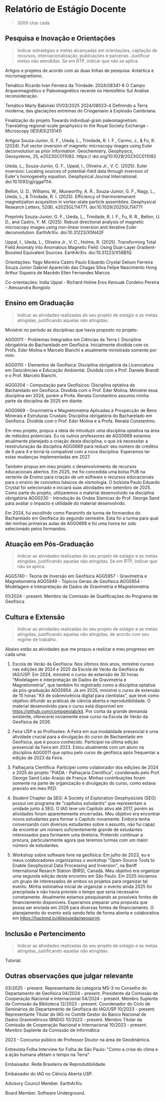 # Relatório de Estágio Docente

> 3000 char cada

## Pesquisa e Inovação e Orientações

> Indicar estratégias e metas alcançadas em orientações, captação de recursos, internacionalização, publicações e parcerias. Justificar metas não atendidas. Se em RTP, indicar que não se aplica.

Artigos e projetos de acordo com as duas linhas de pesquisa: Antártica
e micromagnetismo.

Temático Ricardo Ivan Ferreira da Trindade:
2024/08341-6 O Campo Arqueomagnético e Paleomagnético recente no Hemisfério Sul
Análise reconsideração.

Temático Marly Babinski
01/03/2025
2024/08023-4
Definindo a Terra moderna, das glaciações extremas do Criogeniano à Explosão Cambriana.

Finalização do projeto Towards individual-grain paleomagnetism: Translating regional-scale geophysics to the
Royal Society Exchange - Microscopy (IES\R3\213141)

Artigos
Souza‐Junior, G. F., Uieda, L., Trindade, R. I. F., Carmo, J., & Fu, R. (2024). Full vector inversion of magnetic microscopy images using Euler deconvolution as prior information. Geochemistry, Geophysics, Geosystems, 25, e2023GC011082. https:// doi.org/10.1029/2023GC011082

Uieda, L., Souza-Junior, G. F., Uppal, I., Oliveira Jr., V. C. (2025). Euler inversion: Locating sources of potential-field data through inversion of Euler's homogeneity equation. Geophysical Journal International. doi:10.1093/gji/ggaf114.

Bellon, U. D., Williams, W., Muxworthy, A. R., Souza-Junior, G. F., Nagy, L., Uieda, L., & Trindade, R. I. (2025). Efficiency of thermoremanent magnetization acquisition in vortex-state particle assemblies. Geophysical Research Letters, 52(8), e2025GL114771. doi:10.1029/2025GL114771

Preprints
Souza-Junior, G. F., Uieda, L., Trindade, R. I. F., Fu, R. R., Bellon, U. D., and Castro, Y. M. (2025). Robust directional analysis of magnetic microscopy images using non-linear inversion and iterative Euler deconvolution. EarthArXiv. doi:10.31223/X5N42F

Uppal, I., Uieda, L., Oliveira Jr., V. C., Holme, R. (2025). Transforming Total Field Anomaly into Anomalous Magnetic Field: Using Dual-Layer Gradient-Boosted Equivalent Sources. EarthArXiv. doi:10.31223/X58B1Q

Orientações:
Yago Moreira Castro
Paulo Eduardo Crystal
Gelson Ferreira Souza Junior
Gabriel Aparecido das Chagas Silva
Felipe Nascimento Hong
Arthur Siqueira de Macêdo
Ellen Fernandes Marcos

Co-orientações:
India Uppal - Richard Holme
Eros Kerouak Cordeiro Pereira - Alessandra Bongiolo

## Ensino em Graduação

> Indicar as atividades realizadas do seu projeto de estágio e as metas atingidas, justificando aquelas não atingidas.

Ministrei no período as disciplinas que havia proposto no projeto:

AGG0011 - Problemas Integrados em Ciências da Terra I: Disciplina obrigatória do Bacharelado em Geofísica. Inicialmente dividida com os Profs. Eder Molina e
Marcelo Bianchi e atualmente ministrada somente por mim.

AGG0110 - Elementos de Geofísica: Disciplina obrigatória da Licenciatura em Geociências e Educação Ambiental. Dividida com a Prof. Daniele Brandt e o Prof. Marcelo Bianchi.

AGG0204 - Computação para Geofísicos: Disciplina optativa do Bacharelado em Geofísica. Dividida com o Prof. Eder Molina. Ministrei essa disciplina em 2024, porém a Profa. Renata Constantino assumiu minha parte da disciplina de 2025 em diante.

AGG0669 - Gravimetria e Magnetometria Aplicadas à Prospecção de Bens Minerais e Estruturas Crustais: Disciplina obrigatória do Bacharelado em Geofísica. Dividida com o Prof. Eder Molina e a Profa. Renata Constantino.

Em meu projeto, propus a ideia de introduzir uma disciplina optativa na área de métodos potenciais. Eu os outros professores de AGG0669 estamos atualmente planejado a criação desta disciplina, o que irá necessitar a reestruturação da disciplina AGG0669 para reduzir seu número de créditos de 6 para 4 e torná-la compatível com a nova disciplina. Esperamos ter estas mudanças implementadas em 2027.

Também propus em meu projeto o desenvolvimento de recursos educacionais abertos. Em 2025, me foi concedida uma bolsa PUB na vertente de Ensino para criação de um software e recursos educacionais para o ensino de conceitos básicos de sismologia. O bolsista Paulo Eduardo Crystal foi selecionado e iniciará suas atividades em setembro de 2025. Como parte do projeto, utilizaremos o material desenvolvido na disciplina obrigatória AGG0230 - Introdução às Ondas Sísmicas do Prof. George Sand para avaliar o impacto e utilidade do material desenvolvido.

Em 2024, fui escolhido como Paraninfo da turma de formandos do Bacharelado em Geofísica do segundo semestre. Esta foi a turma para qual dei minhas primeiras aulas de AGG0669 e foi uma honra ter sido selecionado pelos formandos.


## Atuação em Pós-Graduação

> Indicar as atividades realizadas do seu projeto de estágio e as metas atingidas, justificando aquelas não atingidas. Se em RTP, indicar que não se aplica.

AGG5740 - Teoria de Inversão em Geofísica
AGG5957 - Gravimetria e Magnetometria
AGG5949 - Tópicos Gerais de Geofísica
AGG5954 - Modelagem e Interpretação de Dados de Gravimetria e Magnetometria

01/2024 - present. Membro da Comissão de Qualificações do Programa de Geofísica


## Cultura e Extensão

> Indicar as atividades realizadas do seu projeto de estágio e as metas atingidas, justificando aquelas não atingidas, de acordo com seu regime de trabalho.

Abaixo estão as atividades que me propus a realizar e meu progresso em cada uma:

1. Escola de Verão da Geofísica: Nos últimos dois anos, ministrei cursos nas edições de 2024 e 2025 da Escola de Verão da Geofísica do IAG/USP. Em 2024, ministrei o curso de extensão de 30 horas "Modelagem e Interpretação de Dados de Gravimetria e Magnetometria", que também foi registrado como a disciplina optativa da pós-graduação AGG5954. Já em 2025, ministrei o curso de extensão de 15 horas "Kit de sobrevivência digital para cientistas", que teve como objetivo difundir as práticas de ciência aberta e reprodutibilidade. O material desenvolvido para o curso está disponível em https://github.com/compgeolab/kit. Por conta da grande demanda existente, oferecerei novamente esse curso na Escola de Verão da Geofísica de 2026.

2. Feira USP e as Profissões: A Feira em sua modalidade presencial é uma atividade crucial para a divulgação do curso de Bacharelado em Geofísica, que é pouco conhecido. Participei na última edição presencial da Feira em 2023. Estou atualmente com um aluno na disciplina AGG0011 que optou pelo curso de geofísica após frequentar a edição de 2023 da Feira.

3. Palhaçaria Científica: Participei como colaborador dos edições de 2024 e 2025 do projeto "PiADA - Palhaçaria Científica", coordenado pelo Prof. George Sand Leão Araújo de França. Minhas contribuições foram somente na parte de organização e divulgação do curso, como estava previsto em meu PED.

4. Student Chapter da SEG: A Society of Exploration Geophysicists (SEG) possui um programa de "capítulos estudantis" que representam a unidade junto á SEG. O IAG teve um Capítulo ativo até 2017, porém as atividades foram aparentemente encerradas. Meu objetivo era encontrar novos estudantes para formar o Capítulo novamente. Embora tenha conversando com diversos estudantes sobre o assunto, não fui capaz de encontrar um número suficientemente grande de estudantes interessados para formarem uma diretoria. Pretendo continuar a procura, particularmente agora que teremos turmas com um maior número de estudantes.

5. Workshop sobre software livre na geofísica: Em julho de 2023, eu e meus colaboradores organizamos o workshop "Open-Source Tools to Enable Geophysical Data Processing and Inversion", na Banff International Resarch Station (BIRS), Canadá. Meu objetivo era organizar uma segunda edição deste encontro em São Paulo. Em 2025 iniciamos um grupo de interessados de ambos os projetos para organizar tal evento. Minha estimativa inicial de organizar o evento ainda 2025 foi precipitada e não havia previsto o tempo que seria necessário corretamente. Atualmente estamos pesquisando as possíveis fontes de financiamento disponíveis. Esperamos preparar uma proposta que possa ser enviada em 2026 para diversas fontes de financiamento. O planejamento do evento está sendo feito de forma aberta e colaborativa em https://hackmd.io/@leouieda/geosprint.

## Inclusão e Pertencimento

> Indicar as atividades realizadas do seu projeto de estágio e as metas atingidas, justificando aquelas não atingidas.

Tutorial.

## Outras observações que julgar relevante


03/2025 - present. Representante da categoria MS-3 no Conselho do Departamento de Geofísica
04/2024 - present. Presidente da Comissão de Cooperação Nacional e Internacional
04/2024 - present. Membro Suplente da Comissão da Biblioteca
12/2023 - present. Coordenador do Ciclo de Seminários do Departamento de Geofísica do IAG/USP
10/2023 - present. Representante Titular do IAG no Comitê Gestor do Banco Nacional de Dados Gravimétricos (BNDG)
10/2023 - present. Membro Titular da Comissão de Cooperação Nacional e Internacional
10/2023 - present. Membro Suplente da Comissão de Informática

2023 - Concurso público de Professor Doutor na área de Geodinâmica.

Entrevista Folha  Interview for Folha de São Paulo: "Como a crise do clima e a ação humana afetam o tempo na Terra"

Embaixador. Rede Brasileira de Reprodutibilidade.

Embaixador do IAG no Ciência Aberta USP.

 Advisory Council Member. EarthArXiv.

 Board Member. Software Underground.
